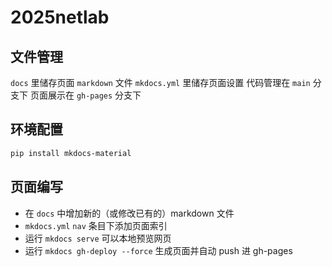 # 2025netlab

## 文件管理
`docs` 里储存页面 `markdown` 文件 
`mkdocs.yml` 里储存页面设置
代码管理在 `main` 分支下
页面展示在 `gh-pages` 分支下

## 环境配置
```bash
pip install mkdocs-material
```

## 页面编写
- 在 `docs` 中增加新的（或修改已有的）markdown 文件
- `mkdocs.yml` `nav` 条目下添加页面索引
- 运行 `mkdocs serve` 可以本地预览网页
- 运行 `mkdocs gh-deploy --force` 生成页面并自动 push 进 gh-pages
